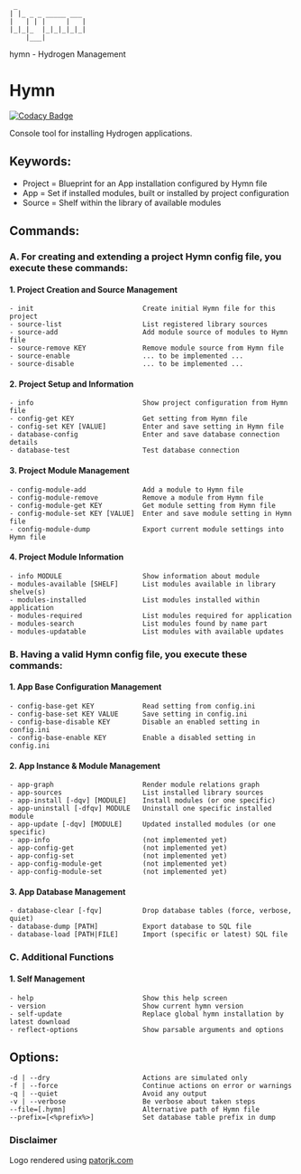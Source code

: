 ````
 _                 
| |_ _ _ _____ ___ 
|   | | |     |   |
|_|_|_  |_|_|_|_|_|
    |___|
````
hymn - Hydrogen Management


# Hymn

[![Codacy Badge](https://api.codacy.com/project/badge/Grade/be9c412fce124997ac7f6b3bf08675be)](https://app.codacy.com/app/kriss0r/Hymn?utm_source=github.com&utm_medium=referral&utm_content=CeusMedia/Hymn&utm_campaign=Badge_Grade_Dashboard)

Console tool for installing Hydrogen applications.

## Keywords:

- Project = Blueprint for an App installation configured by Hymn file
- App     = Set if installed modules, built or installed by project configuration
- Source  = Shelf within the library of available modules

## Commands:

### A. For creating and extending a project Hymn config file, you execute these commands:

#### 1. Project Creation and Source Management

	- init                           Create initial Hymn file for this project
	- source-list                    List registered library sources
	- source-add                     Add module source of modules to Hymn file
	- source-remove KEY              Remove module source from Hymn file
	- source-enable                  ... to be implemented ...
	- source-disable                 ... to be implemented ...

#### 2. Project Setup and Information

	- info                           Show project configuration from Hymn file
	- config-get KEY                 Get setting from Hymn file
	- config-set KEY [VALUE]         Enter and save setting in Hymn file
	- database-config                Enter and save database connection details
	- database-test                  Test database connection

#### 3. Project Module Management

	- config-module-add              Add a module to Hymn file
	- config-module-remove           Remove a module from Hymn file
	- config-module-get KEY          Get module setting from Hymn file
	- config-module-set KEY [VALUE]  Enter and save module setting in Hymn file
	- config-module-dump             Export current module settings into Hymn file


#### 4. Project Module Information

	- info MODULE                    Show information about module
	- modules-available [SHELF]      List modules available in library shelve(s)
	- modules-installed              List modules installed within application
	- modules-required               List modules required for application
	- modules-search                 List modules found by name part
	- modules-updatable              List modules with available updates

### B. Having a valid Hymn config file, you execute these commands:

#### 1. App Base Configuration Management

	- config-base-get KEY            Read setting from config.ini
	- config-base-set KEY VALUE      Save setting in config.ini
	- config-base-disable KEY        Disable an enabled setting in config.ini
	- config-base-enable KEY         Enable a disabled setting in config.ini

#### 2. App Instance & Module Management

	- app-graph                      Render module relations graph
	- app-sources                    List installed library sources
	- app-install [-dqv] [MODULE]    Install modules (or one specific)
	- app-uninstall [-dfqv] MODULE   Uninstall one specific installed module
	- app-update [-dqv] [MODULE]     Updated installed modules (or one specific)
	- app-info                       (not implemented yet)
	- app-config-get                 (not implemented yet)
	- app-config-set                 (not implemented yet)
	- app-config-module-get          (not implemented yet)
	- app-config-module-set          (not implemented yet)

#### 3. App Database Management

	- database-clear [-fqv]          Drop database tables (force, verbose, quiet)
	- database-dump [PATH]           Export database to SQL file
	- database-load [PATH|FILE]      Import (specific or latest) SQL file

### C. Additional Functions

#### 1. Self Management

	- help                           Show this help screen
	- version                        Show current hymn version
	- self-update                    Replace global hymn installation by latest download
	- reflect-options                Show parsable arguments and options

## Options:

	-d | --dry                       Actions are simulated only
	-f | --force                     Continue actions on error or warnings
	-q | --quiet                     Avoid any output
	-v | --verbose                   Be verbose about taken steps
	--file=[.hymn]                   Alternative path of Hymn file
	--prefix=[<%prefix%>]            Set database table prefix in dump


### Disclaimer

Logo rendered using [patorjk.com](http://patorjk.com/software/taag/#p=display&f=Rectangles&t=hymn)
